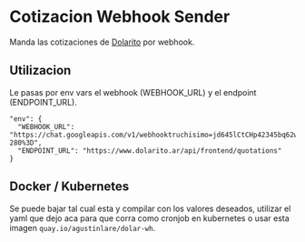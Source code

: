 # Cotizacion Webhook Sender

Manda las cotizaciones de [Dolarito](https://www.dolarito.ar/) por webhook.

## Utilizacion

Le pasas por env vars el webhook (WEBHOOK_URL) y el endpoint (ENDPOINT_URL).

```
"env": {
  "WEBHOOK_URL": "https://chat.googleapis.com/v1/webhooktruchisimo=jd645lCtCHp42345bq62wvP345K34BF4RU0FfG9R29khfCIEwM_8-280%3D",
  "ENDPOINT_URL": "https://www.dolarito.ar/api/frontend/quotations"
}
```

## Docker / Kubernetes

Se puede bajar tal cual esta y compilar con los valores deseados, utilizar el yaml que dejo aca para que corra como cronjob en kubernetes o usar esta imagen `quay.io/agustinlare/dolar-wh`.

